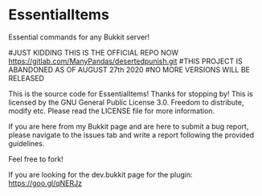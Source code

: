 # EssentialItems
Essential commands for any Bukkit server!

#JUST KIDDING THIS IS THE OFFICIAL REPO NOW
https://gitlab.com/ManyPandas/desertedpunish.git
#THIS PROJECT IS ABANDONED AS OF AUGUST 27th 2020
#NO MORE VERSIONS WILL BE RELEASED



This is the source code for EssentialItems!  Thanks for stopping by!  This is licensed by the GNU General Public License 3.0.  Freedom to distribute, modify etc.  Please read the LICENSE file for more information.

If you are here from my Bukkit page and are here to submit a bug report, please navigate to the issues tab and write a report following the provided guidelines.

Feel free to fork!

If you are looking for the dev.bukkit page for the plugin:
https://goo.gl/qNERJz
